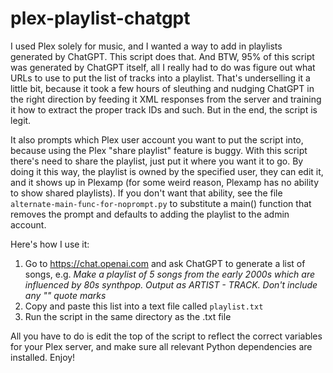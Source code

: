 # plex-playlist-chatgpt
I used Plex solely for music, and I wanted a way to add in playlists generated by ChatGPT. This script does that. And BTW, 95% of this script was generated by ChatGPT itself, all I really had to do was figure out what URLs to use to put the list of tracks into a playlist. That's underselling it a little bit, because it took a few hours of sleuthing and nudging ChatGPT in the right direction by feeding it XML responses from the server and training it how to extract the proper track IDs and such. But in the end, the script is legit.

It also prompts which Plex user account you want to put the script into, because using the Plex "share playlist" feature is buggy. With this script there's need to share the playlist, just put it where you want it to go. By doing it this way, the playlist is owned by the specified user, they can edit it, and it shows up in Plexamp (for some weird reason, Plexamp has no ability to show shared playlists). If you don't want that ability, see the file `alternate-main-func-for-noprompt.py` to substitute a main() function that removes the prompt and defaults to adding the playlist to the admin account.

Here's how I use it:

1) Go to https://chat.openai.com and ask ChatGPT to generate a list of songs, e.g. _Make a playlist of 5 songs from the early 2000s which are influenced by 80s synthpop. Output as ARTIST - TRACK. Don't include any "" quote marks_
2) Copy and paste this list into a text file called  `playlist.txt`
3) Run the script in the same directory as the .txt file

All you have to do is edit the top of the script to reflect the correct variables for your Plex server, and make sure all relevant Python dependencies are installed. Enjoy!
